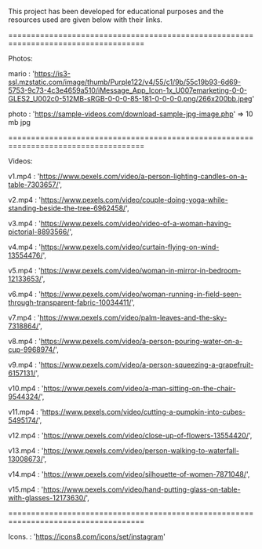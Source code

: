 This project has been developed for educational purposes and the resources used are given below with their links.


====================================================================================


Photos:

mario   : 'https://is3-ssl.mzstatic.com/image/thumb/Purple122/v4/55/c1/9b/55c19b93-6d69-5753-9c73-4c3e4659a510/iMessage_App_Icon-1x_U007emarketing-0-0-GLES2_U002c0-512MB-sRGB-0-0-0-85-181-0-0-0-0.png/266x200bb.jpeg'

photo   : 'https://sample-videos.com/download-sample-jpg-image.php' => 10 mb jpg 


====================================================================================


Videos:

v1.mp4  :  'https://www.pexels.com/video/a-person-lighting-candles-on-a-table-7303657/',

v2.mp4  :  'https://www.pexels.com/video/couple-doing-yoga-while-standing-beside-the-tree-6962458/',

v3.mp4  :  'https://www.pexels.com/video/video-of-a-woman-having-pictorial-8893566/',

v4.mp4  :  'https://www.pexels.com/video/curtain-flying-on-wind-13554476/',

v5.mp4  :  'https://www.pexels.com/video/woman-in-mirror-in-bedroom-12133653/',

v6.mp4  :  'https://www.pexels.com/video/woman-running-in-field-seen-through-transparent-fabric-10034411/',

v7.mp4  :  'https://www.pexels.com/video/palm-leaves-and-the-sky-7318864/',

v8.mp4  :  'https://www.pexels.com/video/a-person-pouring-water-on-a-cup-9968974/',

v9.mp4  :  'https://www.pexels.com/video/a-person-squeezing-a-grapefruit-6157131/',

v10.mp4 :  'https://www.pexels.com/video/a-man-sitting-on-the-chair-9544324/',

v11.mp4 :  'https://www.pexels.com/video/cutting-a-pumpkin-into-cubes-5495174/',

v12.mp4 :  'https://www.pexels.com/video/close-up-of-flowers-13554420/',

v13.mp4 :  'https://www.pexels.com/video/person-walking-to-waterfall-13008673/',

v14.mp4 :  'https://www.pexels.com/video/silhouette-of-women-7871048/',

v15.mp4 :  'https://www.pexels.com/video/hand-putting-glass-on-table-with-glasses-12173630/',


====================================================================================


Icons.  :  'https://icons8.com/icons/set/instagram'
